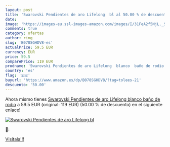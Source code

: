 ```yaml
---
layout: post
title: 'Swarovski Pendientes de aro Lifelong  bl al 50.00 % de descuento'
date: 
image: 'https://images-eu.ssl-images-amazon.com/images/I/31FeA2f5NjL._SL200_.jpg'
comments: true
category: ofertas
author: ring
slug: 'B078SGHDV8-es'
actualPrice: 59.5 EUR
currency: EUR
price: 59.5
comparePrice: 119 EUR
prodname: 'Swarovski Pendientes de aro Lifelong  blanco  baño de rodio'
country: 'es'
flag: '🇪🇸'
buyurl: 'https://www.amazon.es/dp/B078SGHDV8/?tag=tolees-21'
descuento: '50.00'
---
```


Ahora mismo tienes [Swarovski Pendientes de aro Lifelong  blanco  baño de rodio](https://www.amazon.es/dp/B078SGHDV8/?tag=tolees-21) a 59.5 EUR (original: 119 EUR) (50.00 %  de descuento) en el siguiente enlace!

[![Swarovski Pendientes de aro Lifelong  bl](https://images-eu.ssl-images-amazon.com/images/I/31FeA2f5NjL._SL200_.jpg)](https://www.amazon.es/dp/B078SGHDV8/?tag=tolees-21)

🔎:


[Visítala!!!](https://www.amazon.es/dp/B078SGHDV8/?tag=tolees-21)
